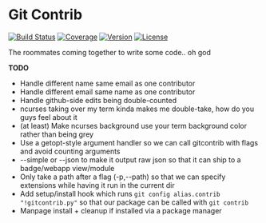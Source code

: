 Git Contrib
===========

[![Build Status](https://img.shields.io/travis/nickfrostatx/gitcontrib.svg)](https://travis-ci.org/nickfrostatx/gitcontrib)
[![Coverage](https://img.shields.io/coveralls/nickfrostatx/gitcontrib.svg)](https://coveralls.io/github/nickfrostatx/gitcontrib)
[![Version](https://img.shields.io/pypi/v/gitcontrib.svg)](https://pypi.python.org/pypi/gitcontrib)
[![License](https://img.shields.io/pypi/l/gitcontrib.svg)](https://raw.githubusercontent.com/nickfrostatx/gitcontrib/master/LICENSE)

The roommates coming together to write some code.. oh god

**TODO**
* Handle different name same email as one contributor
* Handle different email same name as one contributor
* Handle github-side edits being double-counted
* ncurses taking over my term kinda makes me double-take, how do you guys feel about it
* (at least) Make ncurses background use your term background color rather than being grey
* Use a getopt-style argument handler so we can call gitcontrib with flags and avoid counting arguments
* --simple or --json to make it output raw json so that it can ship to a badge/webapp view/module
* Only take a path after a flag (-p,--path) so that we can specify extensions while having it run in the current dir
* Add setup/install hook which runs `git config alias.contrib "!gitcontrib.py"` so that our package can be called with `git contrib`
* Manpage install + cleanup if installed via a package manager
